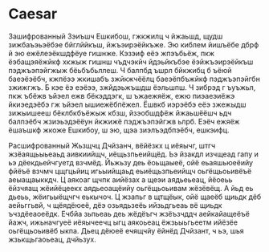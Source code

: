 # Caesar
Зашифрованный
Зэиъшч Ешкибош, гжкжилц ч йжаьшд, щудш зижбаъэьэёбэе бйглййкъш, йжъэирэёйкъже. Эю киблем йишъёбе дбрф й эю ежёлеэёкшдфёуе гишнже.
Кэзэиф еёэ жпэъбьёж, пкж ёэбащэяёжйкф хкжыж гишнш чъдчэкйч йдэьйкъбэе ёэйжъэирэёйкъш пэджъэпэйгжыж бёьбъбьллеш.
Ч балпбд ъшрл бйкжибц б ъёюй баеэёэёбч, кжпёээ жкишабъ зжйкжчёёлц баеэёпбъжйкф пэджъэпэйгбн зжижгжъ.
Б кэе ёэ еэёээ, зжйдэьжъшдш ёэльшпш. Ч зибрэд г ъуъжьл, пкж ъбёжв ъйэел ежв бёкэддэгк, ш ъжаежяёж, ежю пиэаеэиёжэ йкиэедэёбэ гж ъйэел ышиежёбпёжел.
Ёшвкб иэрэёбэ еёэ зжежыдш зижыишееш бёклбкбъёжыж кбзш, йзэобшдфёж йжаьшёёшч ьдч балпэёбч жзиэьэдэёёун йкжижё пэджъэпэйгжв ьлрб.
Еэёч ежяёж ёшаъшкф жкоже Ешкибоу, ш эю, щэа зиэлъэдбпэёбч, ешкэифц.

Расшифрованный
Жьзщчц Дчйзанч, вёйёзкх ц иёяычг, штгч жзёаящьыьеаьд аивкиийщч, иёщьзпьеийщёд. Ьэ йзакдл изчщеад гапу и ьэ дёекдьейчгуетд взчмёд.
Йьжьзу деь ёоьщаыеё, ойё еьаяшьюеёийу фйёъё взчмч цщгцьйиц игьыийщаьд еьиёщьзпьеийщч оьгёщьоьивёъё аеыащаыккдч.
Ц аякоаг щчпк аийёзах а щеэи аядьеьеац, йёоеьь ёйзчяащ жёийёцеекх аядьеоащёийу оьгёщьоьивам жёзёвёщ.
А йьд еь дьеьь, жёигьыёщчгч еькычоч. Ц жзапьг в щтщёык, ойё щаеёб щиьдк дёб аейьггьвй, ч щёядёюеё, дёэ озьядьзеёь ийзьдгьеаь вё щиьдк ъчздёеаоеёдк.
Ечбйа зьпьеаь деь жёдёъгч жзёъзчддч аейкайащеёъё йажч, ижьначгуеё иёяычеечц ыгц аякоьеац ёжзьыьгьеетм ийёзёе оьгёщьоьивёб ыкпа.
Дьец дёюеё ечящчйу ёйнёд Дчйзант, ч ьэ, шья жзькщьгаоьеац, дчйьзух.
